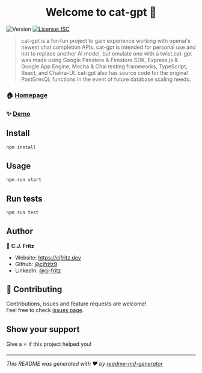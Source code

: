 <h1 align="center">Welcome to cat-gpt 👋</h1>
<p>
  <img alt="Version" src="https://img.shields.io/badge/version-1.0.0-blue.svg?cacheSeconds=2592000" />
  <a href="#" target="_blank">
    <img alt="License: ISC" src="https://img.shields.io/badge/License-ISC-yellow.svg" />
  </a>
</p>

> cat-gpt is a for-fun project to gain experience working with openai's newest chat completion APIs. cat-gpt is intended for personal use and not to replace another AI model, but emulate one with a twist.cat-gpt was made using Google Firestore & Firestore SDK, Express.js & Google App Engine, Mocha & Chai testing frameworks, TypeScript, React, and Chakra-UI. cat-gpt also has source code for the original PostGresQL functions in the event of future database scaling needs.

### 🏠 [Homepage](https://cat-gpt3.netlify.app)

### ✨ [Demo](https://cat-gpt3.netlify.app)

## Install

```sh
npm install
```

## Usage

```sh
npm run start
```

## Run tests

```sh
npm run test
```

## Author

👤 **C.J. Fritz**

* Website: https://cjfritz.dev
* Github: [@cjfritz9](https://github.com/cjfritz9)
* LinkedIn: [@cj-fritz](https://linkedin.com/in/cj-fritz)

## 🤝 Contributing

Contributions, issues and feature requests are welcome!<br />Feel free to check [issues page](https://github.com/cjfritz9/chat-assistant/issues). 

## Show your support

Give a ⭐️ if this project helped you!

***
_This README was generated with ❤️ by [readme-md-generator](https://github.com/kefranabg/readme-md-generator)_